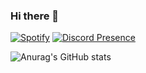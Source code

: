 ### Hi there 👋

[![Spotify](https://novatorem-redlucraft.vercel.app/api/spotify)](https://open.spotify.com/user/Redlucraft)
[![Discord Presence](https://lanyard-profile-readme.vercel.app/api/319447832732106752)](https://discord.com/users/319447832732106752)


![Anurag's GitHub stats](https://github-readme-stats.vercel.app/api?username=Redlucraft&count_private=true)



<!--
**Redlucraft/Redlucraft** is a ✨ _special_ ✨ repository because its `README.md` (this file) appears on your GitHub profile.

Here are some ideas to get you started:

- 🔭 I’m currently working on ...
- 🌱 I’m currently learning ...
- 👯 I’m looking to collaborate on ...
- 🤔 I’m looking for help with ...
- 💬 Ask me about ...
- 📫 How to reach me: ...
- 😄 Pronouns: ...
- ⚡ Fun fact: ...
-->
